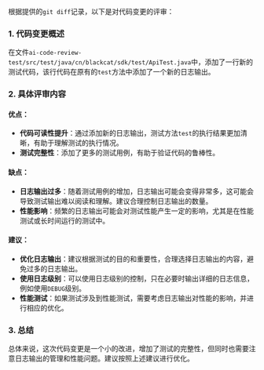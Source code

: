根据提供的`git diff`记录，以下是对代码变更的评审：

### 1. 代码变更概述
在文件`ai-code-review-test/src/test/java/cn/blackcat/sdk/test/ApiTest.java`中，添加了一行新的测试代码，该行代码在原有的`test`方法中添加了一个新的日志输出。

### 2. 具体评审内容

#### 优点：
- **代码可读性提升**：通过添加新的日志输出，测试方法`test`的执行结果更加清晰，有助于理解测试的执行情况。
- **测试完整性**：添加了更多的测试用例，有助于验证代码的鲁棒性。

#### 缺点：
- **日志输出过多**：随着测试用例的增加，日志输出可能会变得非常多，这可能会导致测试输出难以阅读和理解。建议合理控制日志输出的数量。
- **性能影响**：频繁的日志输出可能会对测试性能产生一定的影响，尤其是在性能测试或长时间运行的测试中。

#### 建议：
- **优化日志输出**：建议根据测试的目的和重要性，合理选择日志输出的内容，避免过多的日志输出。
- **使用日志级别**：可以使用日志级别的控制，只在必要时输出详细的日志信息，例如使用`DEBUG`级别。
- **性能测试**：如果测试涉及到性能测试，需要考虑日志输出对性能的影响，并进行相应的优化。

### 3. 总结
总体来说，这次代码变更是一个小的改进，增加了测试的完整性，但同时也需要注意日志输出的管理和性能问题。建议按照上述建议进行优化。